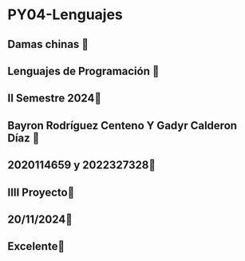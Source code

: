 # PY04-Lenguajes
## Damas chinas 🚀
## Lenguajes de Programación 🚀
## II Semestre 2024🚀
## Bayron Rodríguez Centeno Y Gadyr Calderon Díaz  🚀
## 2020114659 y 2022327328🚀
## IIII Proyecto🚀
## 20/11/2024🚀
## Excelente🚀
